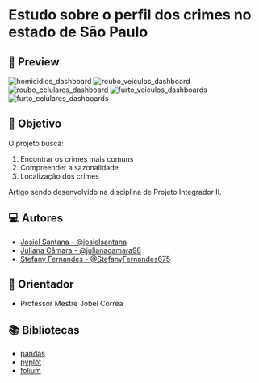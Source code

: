 # Estudo sobre o perfil dos crimes no estado de São Paulo

## 👀 Preview

![homicidios_dashboard](https://github.com/StefanyFernandes675/AnaliseDadosArtigo2/assets/82242611/6a2e3e46-d913-4a3f-be70-65c41af08e9f)
![roubo_veiculos_dashboard](https://github.com/StefanyFernandes675/AnaliseDadosArtigo2/assets/82242611/db032803-f831-42ca-8e1e-a44bcc430604)
![roubo_celulares_dashboard](https://github.com/StefanyFernandes675/AnaliseDadosArtigo2/assets/82242611/5ce45dfe-a588-4e45-b233-5eec84ace716)
![furto_veiculos_dashboards](https://github.com/StefanyFernandes675/AnaliseDadosArtigo2/assets/82242611/48827690-10bc-490d-a73d-6f826e038a4b)
![furto_celulares_dashboards](https://github.com/StefanyFernandes675/AnaliseDadosArtigo2/assets/82242611/35f37030-4981-485c-92ce-3879798e5271)

## 🔎 Objetivo

O projeto busca: 
1. Encontrar os crimes mais comuns
2. Compreender a sazonalidade
3. Localização dos crimes 

Artigo sendo desenvolvido na disciplina de Projeto Integrador II.


## 💻 Autores

- [Josiel Santana - @josielsantana](https://github.com/josielsantana)
- [Juliana Câmara - @julianacamara98](https://github.com/julianacamara98)
- [Stefany Fernandes - @StefanyFernandes675](https://github.com/StefanyFernandes675)

## 🧭 Orientador
- Professor Mestre Jobel Corrêa

## 📚 Bibliotecas

 - [pandas](https://pandas.pydata.org/)
 - [pyplot](https://matplotlib.org/stable/tutorials/introductory/pyplot.html)
 - [folium](https://python-visualization.github.io/folium/)


